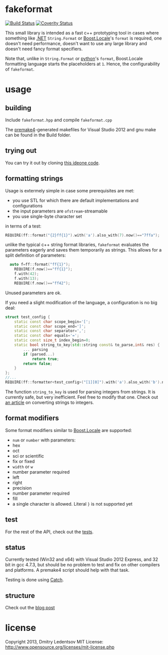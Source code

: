 fakeformat
==========

[![Build Status](https://travis-ci.org/d-led/fakeformat.png?branch=master)](https://travis-ci.org/d-led/fakeformat) [![Coverity Status](https://scan.coverity.com/projects/3009/badge.svg)](https://scan.coverity.com/projects/3009)

This small library is intended as a fast c++ prototyping tool in cases where something like [.NET](http://msdn.microsoft.com/en-us/library/system.string.format.aspx#Format2_Example) `String.Format` or [Boost.Locale](http://www.boost.org/doc/libs/1_53_0/libs/locale/doc/html/localized_text_formatting.html)'s `format` is required, one doesn't need performance, doesn't want to use any large library and doesn't need fancy format specifiers.

Note that, unlike in `String.Format` or [python](http://docs.python.org/2/library/string.html#format-examples)'s `format`, Boost.Locale formatting language starts the placeholders at `1`. Hence, the configurability of `fakeformat`.

usage
=====

building
--------

Include `fakeformat.hpp` and compile `fakeformat.cpp`

The [premake4](http://industriousone.com/premake)-generated makefiles for Visual Studio 2012 and gnu make can be found in the Build folder.

trying out
----------

You can try it out by cloning [this ideone code](http://ideone.com/kYcGJV).

formatting strings
------------------

Usage is extermely simple in case some prerequisites are met:
- you use STL for which there are default implementations and configurations
- the input parameters are `ofstream`-streamable
- you use single-byte character set

in terms of a test:
````cpp
REQUIRE(ff::format("{2}ff{1}").with('a').also_with(7).now()=="7ffa");
````

unlike the typical c++ string format libraries, `fakeformat` evaluates the parameters eagerly and saves them temporarily as strings. This allows for a split definition of parameters:
````cpp
  auto f=ff::format("ff{1}");
	REQUIRE(f.now()=="ff{1}");
	f.with(42);
	f.with(13);
	REQUIRE(f.now()=="ff42");
````

Unused parameters are ok.

If you need a slight modification of the language, a configuration is no big deal:

````cpp
struct test_config {
	static const char scope_begin='[';
	static const char scope_end=']';
	static const char separator=',';
	static const char equals='=';
	static const size_t index_begin=0;
	static bool string_to_key(std::string const& to_parse,int& res) {
		... parsing
		if (parsed...)
			return true;
		return false;
	}
};
//...
REQUIRE(ff::formatter<test_config>("[1][0]").with('a').also_with('b').now()=="ba");
````

The function `string_to_key` is used for parsing integers from strings. It is currently safe, but very inefficient. Feel free to modify that one. Check out [an article](http://www.kumobius.com/2013/08/c-string-to-int/) on converting strings to integers.  

format modifiers
----------------

Some format modifiers similar to [Boost.Locale](http://www.boost.org/doc/libs/1_52_0/libs/locale/doc/html/localized_text_formatting.html) are supported:
- `num` or `number` with parameters:
 - hex
 - oct
 - sci or scientific
 - fix or fixed
- `width` or `w`
 - number parameter required
- left
- right
- precision
 - number parameter required
- fill
 - a single character is allowed. Literal `}` is not supported yet

test
----

For the rest of the API, check out the [tests](https://github.com/d-led/fakeformat/tree/master/test).

status
------

Currently tested (Win32 and x64) with Visual Studio 2012 Express, and 32 bit in gcc 4.7.3, but should be no problem to test and fix on other compilers and platforms. A premake4 script should help with that task.

Testing is done using [Catch](https://github.com/philsquared/Catch).

structure
---------

Check out the [blog post](http://ledentsov.de/2013/09/21/fakeformat-ci/)

license
=======

Copyright 2013, Dmitry Ledentsov
MIT License: http://www.opensource.org/licenses/mit-license.php
